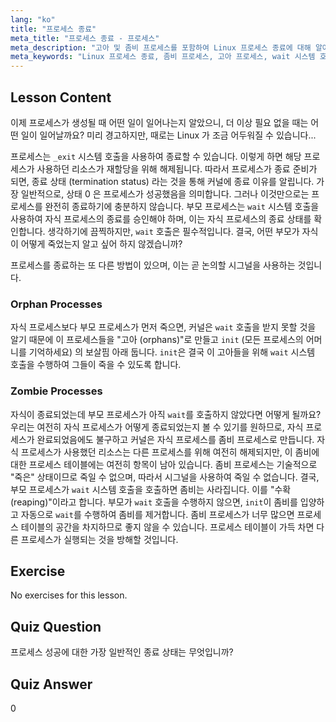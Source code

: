 ```yaml
---
lang: "ko"
title: "프로세스 종료"
meta_title: "프로세스 종료 - 프로세스"
meta_description: "고아 및 좀비 프로세스를 포함하여 Linux 프로세스 종료에 대해 알아보세요. 효과적인 프로세스 관리를 위한 _exit 및 wait 시스템 호출을 이해하세요."
meta_keywords: "Linux 프로세스 종료, 좀비 프로세스, 고아 프로세스, wait 시스템 호출, _exit, Linux 튜토리얼, 초보자 Linux"
---
```


## Lesson Content

이제 프로세스가 생성될 때 어떤 일이 일어나는지 알았으니, 더 이상 필요 없을 때는 어떤 일이 일어날까요? 미리 경고하지만, 때로는 Linux 가 조금 어두워질 수 있습니다...

프로세스는 `_exit` 시스템 호출을 사용하여 종료할 수 있습니다. 이렇게 하면 해당 프로세스가 사용하던 리소스가 재할당을 위해 해제됩니다. 따라서 프로세스가 종료 준비가 되면, 종료 상태 (termination status) 라는 것을 통해 커널에 종료 이유를 알립니다. 가장 일반적으로, 상태 0 은 프로세스가 성공했음을 의미합니다. 그러나 이것만으로는 프로세스를 완전히 종료하기에 충분하지 않습니다. 부모 프로세스는 `wait` 시스템 호출을 사용하여 자식 프로세스의 종료를 승인해야 하며, 이는 자식 프로세스의 종료 상태를 확인합니다. 생각하기에 끔찍하지만, `wait` 호출은 필수적입니다. 결국, 어떤 부모가 자식이 어떻게 죽었는지 알고 싶어 하지 않겠습니까?

프로세스를 종료하는 또 다른 방법이 있으며, 이는 곧 논의할 시그널을 사용하는 것입니다.

### Orphan Processes

자식 프로세스보다 부모 프로세스가 먼저 죽으면, 커널은 `wait` 호출을 받지 못할 것을 알기 때문에 이 프로세스들을 "고아 (orphans)"로 만들고 `init` (모든 프로세스의 어머니를 기억하세요) 의 보살핌 아래 둡니다. `init`은 결국 이 고아들을 위해 `wait` 시스템 호출을 수행하여 그들이 죽을 수 있도록 합니다.

### Zombie Processes

자식이 종료되었는데 부모 프로세스가 아직 `wait`를 호출하지 않았다면 어떻게 될까요? 우리는 여전히 자식 프로세스가 어떻게 종료되었는지 볼 수 있기를 원하므로, 자식 프로세스가 완료되었음에도 불구하고 커널은 자식 프로세스를 좀비 프로세스로 만듭니다. 자식 프로세스가 사용했던 리소스는 다른 프로세스를 위해 여전히 해제되지만, 이 좀비에 대한 프로세스 테이블에는 여전히 항목이 남아 있습니다. 좀비 프로세스는 기술적으로 "죽은" 상태이므로 죽일 수 없으며, 따라서 시그널을 사용하여 죽일 수 없습니다. 결국, 부모 프로세스가 `wait` 시스템 호출을 호출하면 좀비는 사라집니다. 이를 "수확 (reaping)"이라고 합니다. 부모가 `wait` 호출을 수행하지 않으면, `init`이 좀비를 입양하고 자동으로 `wait`를 수행하여 좀비를 제거합니다. 좀비 프로세스가 너무 많으면 프로세스 테이블의 공간을 차지하므로 좋지 않을 수 있습니다. 프로세스 테이블이 가득 차면 다른 프로세스가 실행되는 것을 방해할 것입니다.

## Exercise

No exercises for this lesson.

## Quiz Question

프로세스 성공에 대한 가장 일반적인 종료 상태는 무엇입니까?

## Quiz Answer

0
